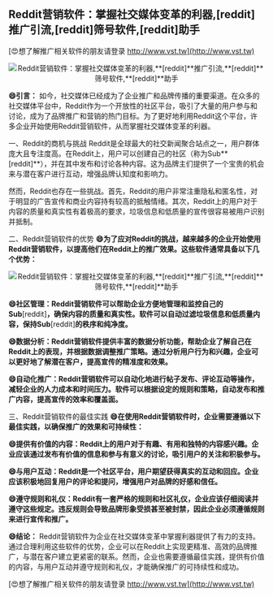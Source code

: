 ## **Reddit营销软件：掌握社交媒体变革的利器,**[reddit]**推广引流,**[reddit]**筛号软件,**[reddit]**助手**

[😍想了解推广相关软件的朋友请登录 http://www.vst.tw](http://www.vst.tw)

 <center><img src="https://vst.tw/MP4/tuiguang/png/3.png" alt="Reddit营销软件：掌握社交媒体变革的利器,**[reddit]**推广引流,**[reddit]**筛号软件,**[reddit]**助手"></center>

**😄引言：**
如今，社交媒体已经成为了企业推广和品牌传播的重要渠道。在众多的社交媒体平台中，Reddit作为一个开放性的社区平台，吸引了大量的用户参与和讨论，成为了品牌推广和营销的热门目标。为了更好地利用Reddit这个平台，许多企业开始使用Reddit营销软件，从而掌握社交媒体变革的利器。

一、Reddit的商机与挑战
Reddit是全球最大的社交新闻聚合站点之一，用户群体庞大且专注度高。在Reddit上，用户可以创建自己的社区（称为Sub**[reddit]**），并在其中发布和讨论各种内容。这为品牌主们提供了一个宝贵的机会来与潜在客户进行互动，增强品牌认知度和影响力。

然而，Reddit也存在一些挑战。首先，Reddit的用户非常注重隐私和匿名性，对于明显的广告宣传和商业内容持有较高的抵触情绪。其次，Reddit上的用户对于内容的质量和真实性有着极高的要求，垃圾信息和低质量的宣传很容易被用户识别并抵制。

二、Reddit营销软件的优势
**😄为了应对Reddit的挑战，越来越多的企业开始使用Reddit营销软件，以提高他们在Reddit上的推广效果。这些软件通常具备以下几个优势：**

 <center><img src="https://vst.tw/MP4/tuiguang/png/3.png" alt="Reddit营销软件：掌握社交媒体变革的利器,**[reddit]**推广引流,**[reddit]**筛号软件,**[reddit]**助手"></center>

**😄社区管理：Reddit营销软件可以帮助企业方便地管理和监控自己的Sub**[reddit]**，确保内容的质量和真实性。软件可以自动过滤垃圾信息和低质量内容，保持Sub**[reddit]**的秩序和纯净度。**

**😄数据分析：Reddit营销软件提供丰富的数据分析功能，帮助企业了解自己在Reddit上的表现，并根据数据调整推广策略。通过分析用户行为和兴趣，企业可以更好地了解潜在客户，提高宣传的精准度和效果。**

**😄自动化推广：Reddit营销软件可以自动化地进行帖子发布、评论互动等操作，减轻企业的人力成本和时间压力。软件可以根据设定的规则和策略，自动发布和推广内容，提高宣传的效率和覆盖面。**

三、Reddit营销软件的最佳实践
**😄在使用Reddit营销软件时，企业需要遵循以下最佳实践，以确保推广的效果和可持续性：**

**😄提供有价值的内容：Reddit上的用户对于有趣、有用和独特的内容感兴趣。企业应该通过发布有价值的信息和参与有意义的讨论，吸引用户的关注和积极参与。**

**😄与用户互动：Reddit是一个社区平台，用户期望获得真实的互动和回应。企业应该积极地回复用户的评论和提问，增强用户对品牌的好感和信任。**

**😄遵守规则和礼仪：Reddit有一套严格的规则和社区礼仪，企业应该仔细阅读并遵守这些规定。违反规则会导致品牌形象受损甚至被封禁，因此企业必须遵循规则来进行宣传和推广。**

**😄结论：**
Reddit营销软件为企业在社交媒体变革中掌握利器提供了有力的支持。通过合理利用这些软件的优势，企业可以在Reddit上实现更精准、高效的品牌推广，与潜在客户建立更紧密的联系。然而，企业也需要遵循最佳实践，提供有价值的内容，与用户互动并遵守规则和礼仪，才能确保推广的可持续性和成功。

[😍想了解推广相关软件的朋友请登录 http://www.vst.tw](http://www.vst.tw)



